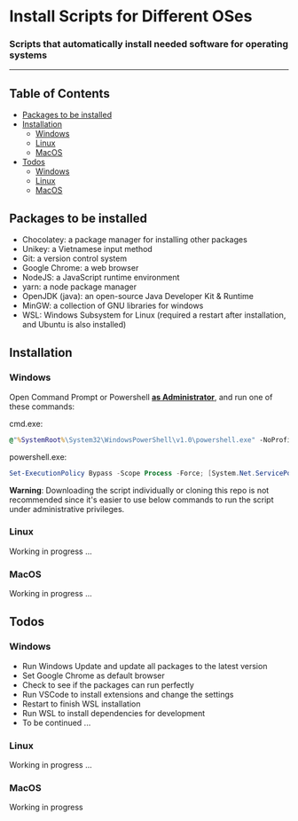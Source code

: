 # Install Scripts for Different OSes

### Scripts that automatically install needed software for operating systems

<hr />

## Table of Contents

-   [Packages to be installed](#packages)
-   [Installation](#installation)
    -   [Windows](#windows-install)
    -   [Linux](#linux-install)
    -   [MacOS](#macos-install)
-   [Todos](#todos)
    -   [Windows](#windows-todos)
    -   [Linux](#linux-todos)
    -   [MacOS](#macos-todos)

<a id="packages"></a>

## Packages to be installed

-   Chocolatey: a package manager for installing other packages
-   Unikey: a Vietnamese input method
-   Git: a version control system
-   Google Chrome: a web browser
-   NodeJS: a JavaScript runtime environment
-   yarn: a node package manager
-   OpenJDK (java): an open-source Java Developer Kit & Runtime
-   MinGW: a collection of GNU libraries for windows
-   WSL: Windows Subsystem for Linux (required a restart after installation, and Ubuntu is also installed)

## Installation

<a id="windows-install"></a>

### Windows

Open Command Prompt or Powershell **<ins>as Administrator</ins>**, and run one of these commands:

cmd.exe:

```bat
@"%SystemRoot%\System32\WindowsPowerShell\v1.0\powershell.exe" -NoProfile -InputFormat None -ExecutionPolicy Bypass -Command "[System.Net.ServicePointManager]::SecurityProtocol = 3072; iex ((New-Object System.Net.WebClient).DownloadString('https://raw.githubusercontent.com/duyphan1311/installed-script/master/script/install.ps1'))" && SET "PATH=%PATH%;%ALLUSERSPROFILE%\chocolatey\bin"
```

powershell.exe:

```ps1
Set-ExecutionPolicy Bypass -Scope Process -Force; [System.Net.ServicePointManager]::SecurityProtocol = [System.Net.ServicePointManager]::SecurityProtocol -bor 3072; iex ((New-Object System.Net.WebClient).DownloadString('https://raw.githubusercontent.com/duyphan1311/installed-script/master/script/install.ps1'))
```

**Warning**: Downloading the script individually or cloning this repo is not recommended since it's easier to use below commands to run the script under administrative privileges.

<a id="linux-install"></a>

### Linux

Working in progress ...

<a id="macos-install"></a>

### MacOS

Working in progress ...

## Todos

<a id="windows-todos"></a>

### Windows

-   Run Windows Update and update all packages to the latest version
-   Set Google Chrome as default browser
-   Check to see if the packages can run perfectly
-   Run VSCode to install extensions and change the settings
-   Restart to finish WSL installation
-   Run WSL to install dependencies for development
-   To be continued ...

<a id="linux-todos"></a>

### Linux

Working in progress ...

<a id="macos-todos"></a>

### MacOS

Working in progress
